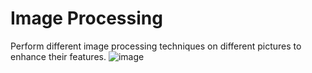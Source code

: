 # Image Processing
Perform different image processing techniques on different pictures to enhance their features.
![image](https://github.com/YahyaHattem/Image-Processing-different-Techniques/assets/58354052/9223d813-bf13-4099-b112-0942ad0d326b)
